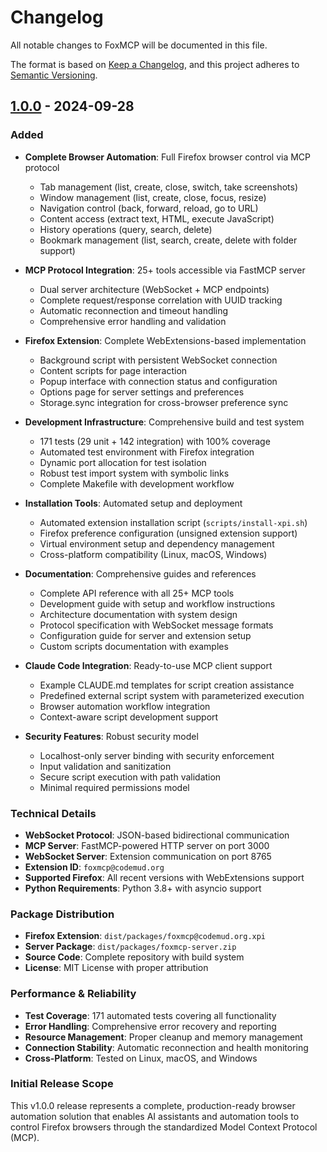 # Changelog

All notable changes to FoxMCP will be documented in this file.

The format is based on [Keep a Changelog](https://keepachangelog.com/en/1.0.0/),
and this project adheres to [Semantic Versioning](https://semver.org/spec/v2.0.0.html).

## [1.0.0] - 2024-09-28

### Added
- **Complete Browser Automation**: Full Firefox browser control via MCP protocol
  - Tab management (list, create, close, switch, take screenshots)
  - Window management (list, create, close, focus, resize)
  - Navigation control (back, forward, reload, go to URL)
  - Content access (extract text, HTML, execute JavaScript)
  - History operations (query, search, delete)
  - Bookmark management (list, search, create, delete with folder support)

- **MCP Protocol Integration**: 25+ tools accessible via FastMCP server
  - Dual server architecture (WebSocket + MCP endpoints)
  - Complete request/response correlation with UUID tracking
  - Automatic reconnection and timeout handling
  - Comprehensive error handling and validation

- **Firefox Extension**: Complete WebExtensions-based implementation
  - Background script with persistent WebSocket connection
  - Content scripts for page interaction
  - Popup interface with connection status and configuration
  - Options page for server settings and preferences
  - Storage.sync integration for cross-browser preference sync

- **Development Infrastructure**: Comprehensive build and test system
  - 171 tests (29 unit + 142 integration) with 100% coverage
  - Automated test environment with Firefox integration
  - Dynamic port allocation for test isolation
  - Robust test import system with symbolic links
  - Complete Makefile with development workflow

- **Installation Tools**: Automated setup and deployment
  - Automated extension installation script (`scripts/install-xpi.sh`)
  - Firefox preference configuration (unsigned extension support)
  - Virtual environment setup and dependency management
  - Cross-platform compatibility (Linux, macOS, Windows)

- **Documentation**: Comprehensive guides and references
  - Complete API reference with all 25+ MCP tools
  - Development guide with setup and workflow instructions
  - Architecture documentation with system design
  - Protocol specification with WebSocket message formats
  - Configuration guide for server and extension setup
  - Custom scripts documentation with examples

- **Claude Code Integration**: Ready-to-use MCP client support
  - Example CLAUDE.md templates for script creation assistance
  - Predefined external script system with parameterized execution
  - Browser automation workflow integration
  - Context-aware script development support

- **Security Features**: Robust security model
  - Localhost-only server binding with security enforcement
  - Input validation and sanitization
  - Secure script execution with path validation
  - Minimal required permissions model

### Technical Details
- **WebSocket Protocol**: JSON-based bidirectional communication
- **MCP Server**: FastMCP-powered HTTP server on port 3000
- **WebSocket Server**: Extension communication on port 8765
- **Extension ID**: `foxmcp@codemud.org`
- **Supported Firefox**: All recent versions with WebExtensions support
- **Python Requirements**: Python 3.8+ with asyncio support

### Package Distribution
- **Firefox Extension**: `dist/packages/foxmcp@codemud.org.xpi`
- **Server Package**: `dist/packages/foxmcp-server.zip`
- **Source Code**: Complete repository with build system
- **License**: MIT License with proper attribution

### Performance & Reliability
- **Test Coverage**: 171 automated tests covering all functionality
- **Error Handling**: Comprehensive error recovery and reporting
- **Resource Management**: Proper cleanup and memory management
- **Connection Stability**: Automatic reconnection and health monitoring
- **Cross-Platform**: Tested on Linux, macOS, and Windows

### Initial Release Scope
This v1.0.0 release represents a complete, production-ready browser automation solution that enables AI assistants and automation tools to control Firefox browsers through the standardized Model Context Protocol (MCP).

[1.0.0]: https://github.com/foxmcp/foxmcp/releases/tag/v1.0.0